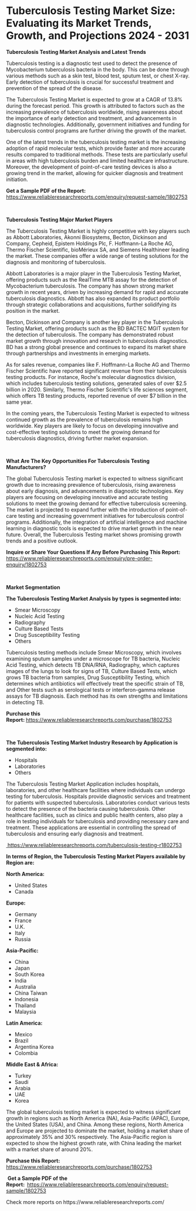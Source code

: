 <p><h1>Tuberculosis Testing Market Size: Evaluating its Market Trends, Growth, and Projections 2024 - 2031</h1></p><p><strong>Tuberculosis Testing Market Analysis and Latest Trends</strong></p>
<p><p>Tuberculosis testing is a diagnostic test used to detect the presence of Mycobacterium tuberculosis bacteria in the body. This can be done through various methods such as a skin test, blood test, sputum test, or chest X-ray. Early detection of tuberculosis is crucial for successful treatment and prevention of the spread of the disease.</p><p>The Tuberculosis Testing Market is expected to grow at a CAGR of 13.8% during the forecast period. This growth is attributed to factors such as the increasing prevalence of tuberculosis worldwide, rising awareness about the importance of early detection and treatment, and advancements in diagnostic technologies. Additionally, government initiatives and funding for tuberculosis control programs are further driving the growth of the market.</p><p>One of the latest trends in the tuberculosis testing market is the increasing adoption of rapid molecular tests, which provide faster and more accurate results compared to traditional methods. These tests are particularly useful in areas with high tuberculosis burden and limited healthcare infrastructure. Moreover, the development of point-of-care testing devices is also a growing trend in the market, allowing for quicker diagnosis and treatment initiation.</p></p>
<p><strong>Get a Sample PDF of the Report:&nbsp;</strong> <a href="https://www.reliableresearchreports.com/enquiry/request-sample/1802753">https://www.reliableresearchreports.com/enquiry/request-sample/1802753</a></p>
<p>&nbsp;</p>
<p><strong>Tuberculosis Testing Major Market Players</strong></p>
<p><p>The Tuberculosis Testing Market is highly competitive with key players such as Abbott Laboratories, Akonni Biosystems, Becton, Dickinson and Company, Cepheid, Epistem Holdings Plc, F. Hoffmann-La Roche AG, Thermo Fischer Scientific, bioMérieux SA, and Siemens Healthineer leading the market. These companies offer a wide range of testing solutions for the diagnosis and monitoring of tuberculosis.</p><p>Abbott Laboratories is a major player in the Tuberculosis Testing Market, offering products such as the RealTime MTB assay for the detection of Mycobacterium tuberculosis. The company has shown strong market growth in recent years, driven by increasing demand for rapid and accurate tuberculosis diagnostics. Abbott has also expanded its product portfolio through strategic collaborations and acquisitions, further solidifying its position in the market.</p><p>Becton, Dickinson and Company is another key player in the Tuberculosis Testing Market, offering products such as the BD BACTEC MGIT system for the detection of tuberculosis. The company has demonstrated robust market growth through innovation and research in tuberculosis diagnostics. BD has a strong global presence and continues to expand its market share through partnerships and investments in emerging markets.</p><p>As for sales revenue, companies like F. Hoffmann-La Roche AG and Thermo Fischer Scientific have reported significant revenue from their tuberculosis testing products. For instance, Roche's molecular diagnostics division, which includes tuberculosis testing solutions, generated sales of over $2.5 billion in 2020. Similarly, Thermo Fischer Scientific's life sciences segment, which offers TB testing products, reported revenue of over $7 billion in the same year.</p><p>In the coming years, the Tuberculosis Testing Market is expected to witness continued growth as the prevalence of tuberculosis remains high worldwide. Key players are likely to focus on developing innovative and cost-effective testing solutions to meet the growing demand for tuberculosis diagnostics, driving further market expansion.</p></p>
<p>&nbsp;</p>
<p><strong>What Are The Key Opportunities For Tuberculosis Testing Manufacturers?</strong></p>
<p><p>The global Tuberculosis Testing market is expected to witness significant growth due to increasing prevalence of tuberculosis, rising awareness about early diagnosis, and advancements in diagnostic technologies. Key players are focusing on developing innovative and accurate testing solutions to meet the growing demand for effective tuberculosis screening. The market is projected to expand further with the introduction of point-of-care testing and increasing government initiatives for tuberculosis control programs. Additionally, the integration of artificial intelligence and machine learning in diagnostic tools is expected to drive market growth in the near future. Overall, the Tuberculosis Testing market shows promising growth trends and a positive outlook.</p></p>
<p><strong>Inquire or Share Your Questions If Any Before Purchasing This Report:</strong> <a href="https://www.reliableresearchreports.com/enquiry/pre-order-enquiry/1802753">https://www.reliableresearchreports.com/enquiry/pre-order-enquiry/1802753</a></p>
<p>&nbsp;</p>
<p><strong>Market Segmentation</strong></p>
<p><strong>The Tuberculosis Testing Market Analysis by types is segmented into:</strong></p>
<p><ul><li>Smear Microscopy</li><li>Nucleic Acid Testing</li><li>Radiography</li><li>Culture Based Tests</li><li>Drug Susceptibility Testing</li><li>Others</li></ul></p>
<p><p>Tuberculosis testing methods include Smear Microscopy, which involves examining sputum samples under a microscope for TB bacteria, Nucleic Acid Testing, which detects TB DNA/RNA, Radiography, which captures images of the lungs to look for signs of TB, Culture Based Tests, which grows TB bacteria from samples, Drug Susceptibility Testing, which determines which antibiotics will effectively treat the specific strain of TB, and Other tests such as serological tests or interferon-gamma release assays for TB diagnosis. Each method has its own strengths and limitations in detecting TB.</p></p>
<p><strong>Purchase this Report:&nbsp;</strong><a href="https://www.reliableresearchreports.com/purchase/1802753">https://www.reliableresearchreports.com/purchase/1802753</a></p>
<p>&nbsp;</p>
<p><strong>The Tuberculosis Testing Market Industry Research by Application is segmented into:</strong></p>
<p><ul><li>Hospitals</li><li>Laboratories</li><li>Others</li></ul></p>
<p><p>The Tuberculosis Testing Market Application includes hospitals, laboratories, and other healthcare facilities where individuals can undergo testing for tuberculosis. Hospitals provide diagnostic services and treatment for patients with suspected tuberculosis. Laboratories conduct various tests to detect the presence of the bacteria causing tuberculosis. Other healthcare facilities, such as clinics and public health centers, also play a role in testing individuals for tuberculosis and providing necessary care and treatment. These applications are essential in controlling the spread of tuberculosis and ensuring early diagnosis and treatment.</p></p>
<p><a href="https://www.reliableresearchreports.com/tuberculosis-testing-r1802753">&nbsp;https://www.reliableresearchreports.com/tuberculosis-testing-r1802753</a></p>
<p><strong>In terms of Region, the Tuberculosis Testing Market Players available by Region are:</strong></p>
<p>
    <p> <strong> North America: </strong>
        <ul>
            <li>United States</li>
            <li>Canada</li>
        </ul>
        </p> 
    <p> <strong> Europe: </strong>
        <ul>
            <li>Germany</li>
            <li>France</li>
            <li>U.K.</li>
            <li>Italy</li>
            <li>Russia</li>
        </ul>
        </p> 
    <p> <strong> Asia-Pacific: </strong>
        <ul>
            <li>China</li>
            <li>Japan</li>
            <li>South Korea</li>
            <li>India</li>
            <li>Australia</li>
            <li>China Taiwan</li>
            <li>Indonesia</li>
            <li>Thailand</li>
            <li>Malaysia</li>
        </ul>
        </p> 
    <p> <strong> Latin America: </strong>
        <ul>
            <li>Mexico</li>
            <li>Brazil</li>
            <li>Argentina Korea</li>
            <li>Colombia</li>
        </ul>
        </p> 
    <p> <strong> Middle East & Africa: </strong>
        <ul>
            <li>Turkey</li>
            <li>Saudi</li>
            <li>Arabia</li>
            <li>UAE</li>
            <li>Korea</li>
        </ul>
    </p>
    </p>
<p><p>The global tuberculosis testing market is expected to witness significant growth in regions such as North America (NA), Asia-Pacific (APAC), Europe, the United States (USA), and China. Among these regions, North America and Europe are projected to dominate the market, holding a market share of approximately 35% and 30% respectively. The Asia-Pacific region is expected to show the highest growth rate, with China leading the market with a market share of around 20%.</p></p>
<p><strong>Purchase this Report: </strong><a href="https://www.reliableresearchreports.com/purchase/1802753">https://www.reliableresearchreports.com/purchase/1802753</a></p>
<p>&nbsp;<strong>Get a Sample PDF of the Report:&nbsp;&nbsp;</strong><a href="https://www.reliableresearchreports.com/enquiry/request-sample/1802753">https://www.reliableresearchreports.com/enquiry/request-sample/1802753</a></p>
<p><strong></strong></p>
<p>Check more reports on https://www.reliableresearchreports.com/</p>